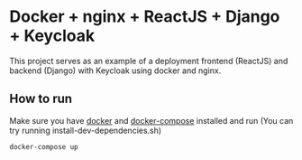 # Docker + nginx + ReactJS + Django + Keycloak

This project serves as an example of a deployment frontend (ReactJS) and backend (Django) with Keycloak using docker and nginx.

## How to run

Make sure you have [docker](https://docs.docker.com/install/) and [docker-compose](https://docs.docker.com/compose/install/) installed and run (You can try running install-dev-dependencies.sh)

```shell
docker-compose up
```
